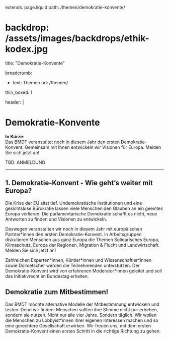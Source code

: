 extends: page.liquid
path: /themen/demokratie-konvente/
# backdrop: /assets/images/backdrops/ethik-kodex.jpg
title: "Demokratie-Konvente"

breadcrumb:
 - text: Themen
   url: /themen/

thin_boxed: 1

header: |    
    <h1>Demokratie-Konvente</h1>
    <p><strong>In Kürze</strong>:<br>
    Das BMDT veranstaltet noch in diesem Jahr den ersten Demokratie-Konvent. Gemeinsam mit Ihnen entwickeln wir Visionen für Europa. Melden Sie sich jetzt an!</p>
    <p>TBD: ANMELDUNG</p>
    
---

## 1. Demokratie-Konvent - Wie geht’s weiter mit Europa?

Die Krise der EU sitzt tief. Undemokratische Institutionen und eine gesichtslose Bürokratie lassen viele Menschen den Glauben an ein geeintes Europa verlieren. Die parlamentarische Demokratie schafft es nicht, neue Antworten zu finden und Visionen zu entwickeln.

Deswegen veranstalten wir noch in diesem Jahr mit europäischen Partner\*innen den ersten Demokratie-Konvent. In Arbeitsgruppen diskutieren Menschen aus ganz Europa die Themen Solidarisches Europa, Klimaschutz, Europa der Regionen, Migration & Flucht und Landwirtschaft. Melden Sie sich jetzt an!

Zahlreichen Experten\*innen, Küntler\*innen und Wissenschaftler\*innen sowie Dolmetscher werden die Teilnehmenden unterstützen. Der Demokratie-Konvent wird von erfahrenen Moderator\*innen geleitet und soll das Initiativrecht im Bundestag erhalten.

## Demokratie zum Mitbestimmen!

Das BMDT möchte alternative Modelle der Mitbestimmung entwickeln und testen. Denn wir finden: Menschen sollten ihre Stimme nicht nur erheben, sondern sie nutzen. Nicht nur alle vier Jahre. Sondern täglich. Wir wollen die Menschen zu Lobbyist\*innen ihrer eigenen Interessen machen und so eine gerechtere Gesellschaft erwirken. Wir freuen uns, mit dem ersten Demokratie-Konvent einen ersten Schritt in die richtige Richtung zu gehen.
